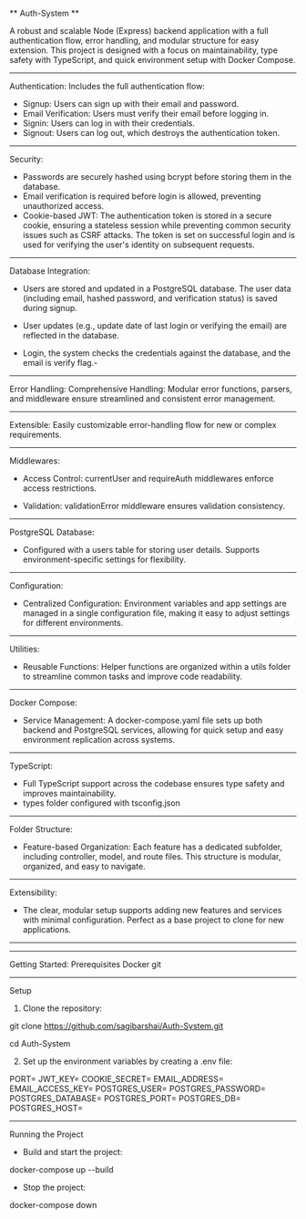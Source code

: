 ** 
Auth-System
**

A robust and scalable Node (Express) backend application with a full authentication flow, error handling, and modular structure for easy extension.
This project is designed with a focus on maintainability, type safety with TypeScript, and quick environment setup with Docker Compose.

---

Authentication:
Includes the full authentication flow:

- Signup: Users can sign up with their email and password.
- Email Verification: Users must verify their email before logging in.
- Signin: Users can log in with their credentials.
- Signout: Users can log out, which destroys the authentication token.

---

Security:
- Passwords are securely hashed using bcrypt before storing them in the database.
- Email verification is required before login is allowed, preventing unauthorized access.
- Cookie-based JWT:
The authentication token is stored in a secure cookie, ensuring a stateless session while preventing common security issues such as CSRF attacks.
The token is set on successful login and is used for verifying the user's identity on subsequent requests.

---

Database Integration:

- Users are stored and updated in a PostgreSQL database.
The user data (including email, hashed password, and verification status) is saved during signup.

- User updates (e.g., update date of last login or verifying the email) are reflected in the database.

- Login, the system checks the credentials against the database, and the email is verify flag.- 

---

Error Handling:
Comprehensive Handling:
Modular error functions, parsers, and middleware ensure streamlined and consistent error management.

---

Extensible:
Easily customizable error-handling flow for new or complex requirements.

---

Middlewares:
- Access Control:
currentUser and requireAuth middlewares enforce access restrictions.

- Validation:
validationError middleware ensures validation consistency.

---

PostgreSQL Database:
- Configured with a users table for storing user details. Supports environment-specific settings for flexibility.

---

Configuration:
- Centralized Configuration:
Environment variables and app settings are managed in a single configuration file, making it easy to adjust settings for different environments.

---

Utilities:
- Reusable Functions:
Helper functions are organized within a utils folder to streamline common tasks and improve code readability.

---

Docker Compose:
- Service Management:
A docker-compose.yaml file sets up both backend and PostgreSQL services, allowing for quick setup and easy environment replication across systems.

---

TypeScript:
- Full TypeScript support across the codebase ensures type safety and improves maintainability.
- types folder configured with tsconfig.json

---

Folder Structure:
- Feature-based Organization:
Each feature has a dedicated subfolder, including controller, model, and route files. This structure is modular, organized, and easy to navigate.

---

Extensibility:
- The clear, modular setup supports adding new features and services with minimal configuration. Perfect as a base project to clone for new applications.

---
---

Getting Started:
Prerequisites
Docker
git

---

Setup
1. Clone the repository:

git clone https://github.com/sagibarshai/Auth-System.git

cd Auth-System

2. Set up the environment variables by creating a .env file:

PORT=
JWT_KEY=
COOKIE_SECRET=
EMAIL_ADDRESS=
EMAIL_ACCESS_KEY=
POSTGRES_USER=
POSTGRES_PASSWORD=
POSTGRES_DATABASE=
POSTGRES_PORT=
POSTGRES_DB=
POSTGRES_HOST=

---


Running the Project
- Build and start the project:

docker-compose up --build

-  Stop the project:

docker-compose down
